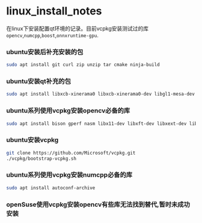 # linux_install_notes
在linux下安装配置qt环境的记录。目前vcpkg安装测试过的库`opencv`,`numcpp`,`boost`,`onnxruntime-gpu`.

### ubuntu安装后补充安装的包
```bash
sudo apt install git curl zip unzip tar cmake ninja-build
```

### ubuntu安装qt补充的包
```bash
sudo apt install libxcb-xinerama0 libxcb-xinerama0-dev libgl1-mesa-dev clang clang-format llvm lldb
```

### ubuntu系列使用vcpkg安装opencv必备的库

```bash
sudo apt install bison gperf nasm libx11-dev libxft-dev libxext-dev libdbus-1-dev libxi-dev libxtst-dev libgl1-mesa-dev libgles2-mesa-dev libglu1-mesa-dev libtool libudev-dev libx11-xcb-dev libxcursor-dev libxdamage-dev libxinerama-dev libxrandr-dev build-essential gcc g++ cmake ninja-build python3-distutils pkg-config
```

### ubuntu安装vcpkg

```bash
git clone https://github.com/Microsoft/vcpkg.git
./vcpkg/bootstrap-vcpkg.sh
```

### ubuntu系列使用vcpkg安装numcpp必备的库

```bash
sudo apt install autoconf-archive
```



### openSuse使用vcpkg安装opencv有些库无法找到替代,暂时未成功安装
